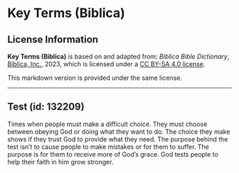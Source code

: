 # Key Terms (Biblica)

## License Information

**Key Terms (Biblica)** is based on and adapted from: _Biblica Bible Dictionary_, [Biblica, Inc.](https://www.biblica.com/), 2023, which is licensed under a [CC BY-SA 4.0 license](https://creativecommons.org/licenses/by-sa/4.0/legalcode.en).

This markdown version is provided under the same license.



--------------------------------

## Test (id: 132209)

Times when people must make a difficult choice. They must choose between obeying God or doing what they want to do. The choice they make shows if they trust God to provide what they need. The purpose behind the test isn’t to cause people to make mistakes or for them to suffer. The purpose is for them to receive more of God’s grace. God tests people to help their faith in him grow stronger.


